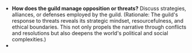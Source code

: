 - **How does the guild manage opposition or threats?** Discuss strategies, alliances, or defenses employed by the guild. (Rationale: The guild's response to threats reveals its strategic mindset, resourcefulness, and ethical boundaries. This not only propels the narrative through conflicts and resolutions but also deepens the world's political and social complexities.)
- 